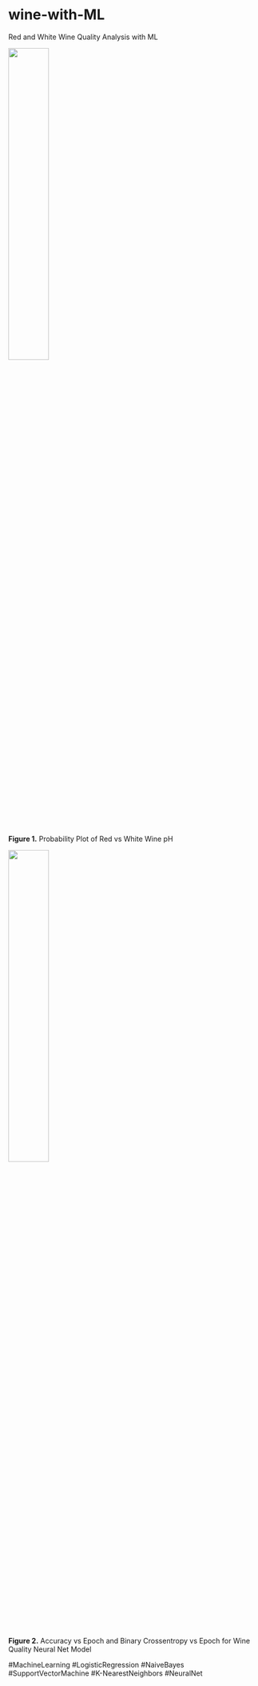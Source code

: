 # wine-with-ML
Red and White Wine Quality Analysis with ML

<img src="https://github.com/user-attachments/assets/926357dc-7957-4d0a-a059-75fcf56190aa" width=40% height=40%>

**Figure 1.** Probability Plot of Red vs White Wine pH

<img src="https://github.com/user-attachments/assets/503d0c20-68cc-433e-ac20-d607eadb520c" width=40% height=40%>

**Figure 2.** Accuracy vs Epoch and Binary Crossentropy vs Epoch for Wine Quality Neural Net Model

#MachineLearning #LogisticRegression #NaiveBayes #SupportVectorMachine #K-NearestNeighbors #NeuralNet
